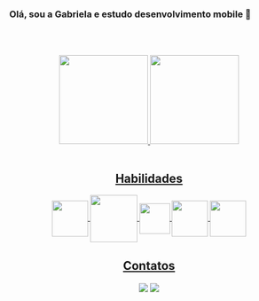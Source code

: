 ### Olá, sou a Gabriela e estudo desenvolvimento mobile 👋
<br></br>

<div align="center">
  <a href="https://github.com/gabigheleno">
  <img height="160em" src="https://github-readme-stats.vercel.app/api?username=gabigheleno&show_icons=true&theme=dracula&include_all_commits=true&count_private=true"/>
  <img height="160em" src="https://github-readme-stats.vercel.app/api/top-langs/?username=gabigheleno&layout=compact&langs_count=7&theme=dracula"/>
</div>
  
<div style="display: inline_block" align="center"><br>
<h2> Habilidades </h2>
<img align="center" height="65" width="65" src="https://cdn.jsdelivr.net/gh/devicons/devicon/icons/android/android-plain-wordmark.svg">
<img align="center" height="85" width="85" src="https://cdn.jsdelivr.net/gh/devicons/devicon/icons/kotlin/kotlin-plain-wordmark.svg">
<img align="center" height="55" width="55" src="https://cdn.jsdelivr.net/gh/devicons/devicon/icons/javascript/javascript-original.svg">
<img align="center" height="65" width="65" src="https://cdn.jsdelivr.net/gh/devicons/devicon/icons/css3/css3-plain-wordmark.svg">
<img align="center" height="65" width="65" src="https://cdn.jsdelivr.net/gh/devicons/devicon/icons/git/git-plain-wordmark.svg">

</div>
  
<div align="center">
   <h2>Contatos </h2>
      <a href="https://www.linkedin.com/in/gabriela-gomes-heleno//" target="_blank"><img align="center" src="https://img.shields.io/badge/-LinkedIn-%230077B5?style=for-the-badge&logo=linkedin&logoColor=white"></a> 
      <a href = "mailto:gabrielagheleno@gmail.com"><img align="center" src="https://img.shields.io/badge/-Gmail-%23333?style=for-the-badge&logo=gmail&logoColor=white" target="_blank"></a>
</div>
 

